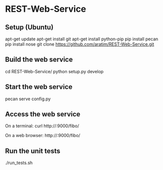 REST-Web-Service
================

Setup (Ubuntu)
---------------
apt-get update 
apt-get install git
apt-get install python-pip
pip install pecan
pip install nose
git clone https://github.com/aratim/REST-Web-Service.git


Build the web service 
----------------------
cd REST-Web-Service/
python setup.py develop


Start the web service
----------------------
pecan serve config.py


Access the web service
-----------------------
On a terminal:
    curl http://<Server IP>:9000/fibo/<number>

On a web browser:
    http://<Server IP>:9000/fibo/<number>


Run the unit tests
-------------------
./run_tests.sh
